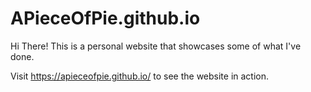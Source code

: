 # APieceOfPie.github.io

Hi There! This is a personal website that showcases some of what I've done.

Visit https://apieceofpie.github.io/ to see the website in action.
